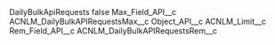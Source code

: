 <?xml version="1.0" encoding="UTF-8"?>
<CustomMetadata xmlns="http://soap.sforce.com/2006/04/metadata" xmlns:xsi="http://www.w3.org/2001/XMLSchema-instance" xmlns:xsd="http://www.w3.org/2001/XMLSchema">
    <label>DailyBulkApiRequests</label>
    <protected>false</protected>
    <values>
        <field>Max_Field_API__c</field>
        <value xsi:type="xsd:string">ACNLM_DailyBulkAPIRequestsMax__c</value>
    </values>
    <values>
        <field>Object_API__c</field>
        <value xsi:type="xsd:string">ACNLM_Limit__c</value>
    </values>
    <values>
        <field>Rem_Field_API__c</field>
        <value xsi:type="xsd:string">ACNLM_DailyBulkAPIRequestsRem__c</value>
    </values>
</CustomMetadata>
